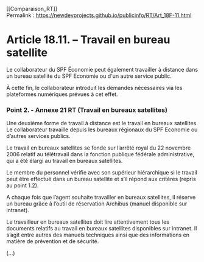 [[Comparaison_RT]]  
Permalink : https://newdevprojects.github.io/publicinfo/RT/Art_18F-11.html

# Article 18.11. – Travail en bureau satellite

Le collaborateur du SPF Économie peut également travailler à distance dans un bureau satellite du SPF Economie ou d'un autre service public.

À cette fin, le collaborateur introduit les demandes nécessaires via les plateformes numériques prévues à cet effet.

### Point 2. - Annexe 21 RT (Travail en bureaux satellites)

Une deuxième forme de travail à distance est le travail en bureaux satellites. Le collaborateur travaille depuis les bureaux régionaux du SPF Economie ou d’autres services publics. 

Le travail en bureaux satellites se fonde sur l’arrêté royal du 22 novembre 2006 relatif au télétravail dans la fonction publique fédérale administrative, qui a été élargi au travail en bureaux satellites. 

Le membre du personnel vérifie avec son supérieur hiérarchique si le travail peut être effectué dans un bureau satellite et s’il répond aux critères (repris au point 1.2). 

A chaque fois que l’agent souhaite travailler en bureaux satellites, il réserve un bureau grâce à l’outil de réservation Archibus (manuel disponible sur intranet).  

Le travailleur en bureaux satellites doit lire attentivement tous les documents relatifs au travail en bureaux satellites disponibles sur intranet. Il s’agit entre autres des manuels techniques ainsi que des informations en matière de prévention et de sécurité.  

(...)
